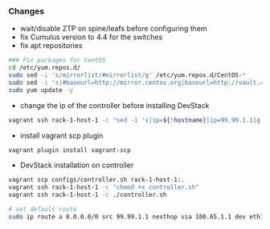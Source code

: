 ### Changes

- wait/disable ZTP on spine/leafs before configuring them
- fix Cumulus version to 4.4 for the switches
- fix apt repositories

```bash
### Fix packages for CentOS
cd /etc/yum.repos.d/
sudo sed -i 's/mirrorlist/#mirrorlist/g' /etc/yum.repos.d/CentOS-*
sudo sed -i 's|#baseurl=http://mirror.centos.org|baseurl=http://vault.centos.org|g' /etc/yum.repos.d/CentOS-*
sudo yum update -y
```

- change the ip of the controller before installing DevStack
```bash
vagrant ssh rack-1-host-1 -c "sed -i 's|ip=${!hostname}|ip=99.99.1.1|g' /vagrant/utils/common-functions"
```

- install vagrant scp plugin
```bash
vagrant plugin install vagrant-scp
```

- DevStack installation on controller
```bash
vagrant scp configs/controller.sh rack-1-host-1:.
vagrant ssh rack-1-host-1 -c "chmod +x controller.sh"
vagrant ssh rack-1-host-1 -c ./controller.sh

# set default route
sudo ip route a 0.0.0.0/0 src 99.99.1.1 nexthop via 100.65.1.1 dev eth1 nexthop via 100.64.0.1 dev eth2
```



